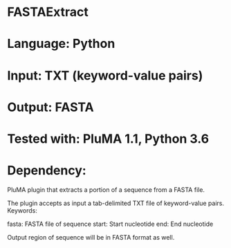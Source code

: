 # FASTAExtract
# Language: Python
# Input: TXT (keyword-value pairs)
# Output: FASTA
# Tested with: PluMA 1.1, Python 3.6
# Dependency:

PluMA plugin that extracts a portion of a sequence from a FASTA file.

The plugin accepts as input a tab-delimited TXT file of keyword-value pairs.  Keywords:

fasta: FASTA file of sequence
start: Start nucleotide
end: End nucleotide

Output region of sequence will be in FASTA format as well.
